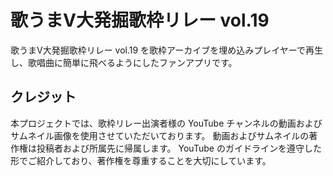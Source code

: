 # 歌うまV大発掘歌枠リレー vol.19

歌うまV大発掘歌枠リレー vol.19 を歌枠アーカイブを埋め込みプレイヤーで再生し、歌唱曲に簡単に飛べるようにしたファンアプリです。

## クレジット

本プロジェクトでは、歌枠リレー出演者様の YouTube チャンネルの動画およびサムネイル画像を使用させていただいております。
動画およびサムネイルの著作権は投稿者および所属先に帰属します。
YouTube のガイドラインを遵守した形でご紹介しており、著作権を尊重することを大切にしています。

